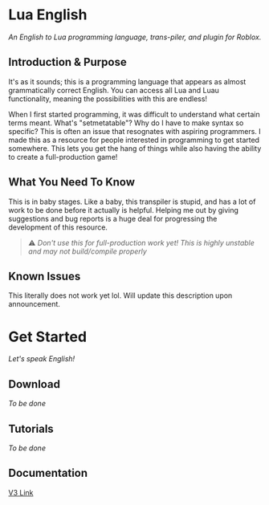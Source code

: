 [comment]: <> (Cheatsheet: https://github.com/adam-p/markdown-here/wiki/Markdown-Cheatsheet)

# Lua English
*An English to Lua programming language, trans-piler, and plugin for Roblox.*

## Introduction & Purpose
It's as it sounds; this is a programming language that appears as almost grammatically correct English. You can access all Lua and Luau functionality, meaning the possibilities with this are endless!

When I first started programming, it was difficult to understand what certain terms meant. What's "setmetatable"? Why do I have to make syntax so specific? This is often an issue that resognates with aspiring programmers. I made this as a resource for people interested in programming to get started somewhere. This lets you get the hang of things while also having the ability to create a full-production game!

## What You Need To Know
This is in baby stages. Like a baby, this transpiler is stupid, and has a lot of work to be done before it actually is helpful. Helping me out by giving suggestions and bug reports is a huge deal for progressing the development of this resource.

> ⚠️ *Don't use this for full-production work yet! This is highly unstable and may not build/compile properly*

## Known Issues
This literally does not work yet lol. Will update this description upon announcement.

# Get Started
*Let's speak English!*

## Download
*To be done*

## Tutorials
*To be done*

## Documentation
[V3 Link](/docs/documentation/index.md)
